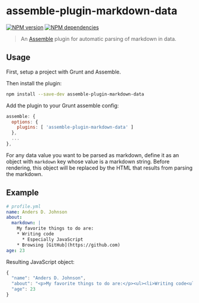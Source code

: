 # assemble-plugin-markdown-data

[![NPM version](https://badge.fury.io/js/assemble-plugin-markdown-data.png)](http://badge.fury.io/js/assemble-plugin-markdown-data)
[![NPM dependencies](https://david-dm.org/adjohnson916/assemble-plugin-markdown-data.png)](https://david-dm.org/adjohnson916/assemble-plugin-markdown-data)

> An [Assemble](http://assemble.io) plugin for automatic parsing of markdown in data.

## Usage

First, setup a project with Grunt and Assemble.

Then install the plugin: 

```sh
npm install --save-dev assemble-plugin-markdown-data
```

Add the plugin to your Grunt assemble config:

```js
assemble: {
  options: {
    plugins: [ 'assemble-plugin-markdown-data' ]
  },
  ...
},
```

For any data value you want to be parsed as markdown,
define it as an object with `markdown` key whose value is a markdown string.
Before rendering, this object will be replaced by the HTML that results from parsing the markdown.

## Example

```yml
# profile.yml
name: Anders D. Johnson
about:
  markdown: |
    My favorite things to do are:
    * Writing code
      * Especially JavaScript
    * Browsing [GitHub](https://github.com)
age: 23
```

Resulting JavaScript object:

```js
{
  "name": "Anders D. Johnson",
  "about": "<p>My favorite things to do are:</p><ul><li>Writing code<ul><li>Especially JavaScript</li></ul></li><li>Browsing <a href=\"https://github.com\">GitHub</a></li></ul>",
  "age": 23
}
```
